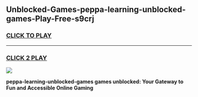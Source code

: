 
## Unblocked-Games-peppa-learning-unblocked-games-Play-Free-s9crj
<h3>
<a href="https://premium76.site?title=peppa-learning-unblocked-games&ref=22A">CLICK TO PLAY</a></h3>
<hr>

<h3>
<a href="https://premium76.site?title=peppa-learning-unblocked-games&ref=22A">CLICK 2 PLAY</a>
  
</h3>

<a href="https://premium76.site?title=peppa-learning-unblocked-games&ref=22A"><img src="https://clearcache.store/games.png"></a>


**peppa-learning-unblocked-games games unblocked: Your Gateway to Fun and Accessible Online Gaming**
